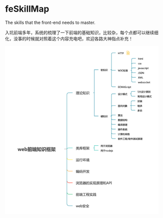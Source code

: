 # feSkillMap
The skills that the front-end needs to master.

入坑前端多年，系统的梳理了一下前端的基础知识，比较杂，每个点都可以继续细化，没事的时候就对照着这个内容充电吧，欢迎各路大神指点补充！

![前端知识框架](./skillsMap.png)